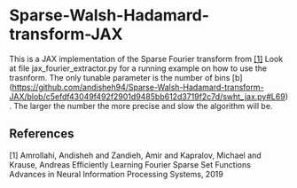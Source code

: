 # Sparse-Walsh-Hadamard-transform-JAX
This is a JAX implementation of the Sparse Fourier transform from  [[1]](#1)
Look at file jax_fourier_extractor.py for a running example on how to use the trasnform. The only tunable parameter is the number of bins [b] (https://github.com/andisheh94/Sparse-Walsh-Hadamard-transform-JAX/blob/c5efdf43049f492f2901d9485bb612d3719f2c7d/swht_jax.py#L69). 
The larger the number the more precise and slow the algorithm will be. 


## References
<a id="1">[1]</a> 
Amrollahi, Andisheh and Zandieh, Amir and Kapralov, Michael and Krause, Andreas
Efficiently Learning Fourier Sparse Set Functions
Advances in Neural Information Processing Systems, 2019
